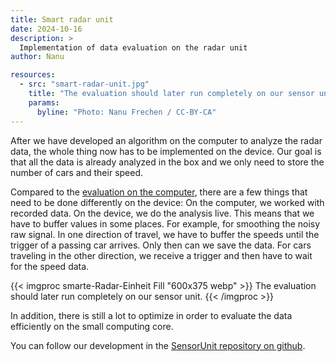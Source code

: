 ```yaml
---
title: Smart radar unit
date: 2024-10-16
description: >
  Implementation of data evaluation on the radar unit
author: Nanu

resources:
  - src: "smart-radar-unit.jpg"
    title: "The evaluation should later run completely on our sensor unit."
    params:
      byline: "Photo: Nanu Frechen / CC-BY-CA"
---
```


After we have developed an algorithm on the computer to analyze the radar data, the whole thing now has to be implemented on the device. Our goal is that all the data is already analyzed in the box and we only need to store the number of cars and their speed.

Compared to the [evaluation on the computer](/blog/2024/10/15/data-analysis/), there are a few things that need to be done differently on the device: On the computer, we worked with recorded data. On the device, we do the analysis live. This means that we have to buffer values in some places. For example, for smoothing the noisy raw signal. In one direction of travel, we have to buffer the speeds until the trigger of a passing car arrives. Only then can we save the data. For cars traveling in the other direction, we receive a trigger and then have to wait for the speed data.

{{< imgproc smarte-Radar-Einheit Fill "600x375 webp" >}}
The evaluation should later run completely on our sensor unit.
{{< /imgproc >}}


In addition, there is still a lot to optimize in order to evaluate the data efficiently on the small computing core.

You can follow our development in the [SensorUnit repository on github](https://github.com/fablabcb/CitRad-SensorUnit).

